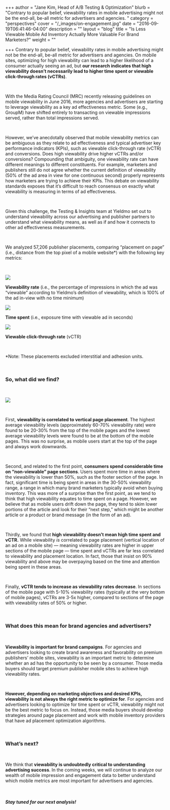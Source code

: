 +++
author = "Jane Kim, Head of A/B Testing & Optimization"
blurb = "Contrary to popular belief, viewability rates in mobile advertising might not be the end-all, be-all metric for advertisers and agencies.&nbsp;"
category = "perspectives"
cover = "/_images/on-engagement.jpg"
date = "2016-09-19T06:41:46-04:00"
description = ""
layout = "blog"
title = "Is Less Viewable Mobile Ad Inventory Actually More Valuable For Brand Marketers?"
weight = ""

+++
Contrary to popular belief, viewability rates in mobile advertising might not be the end-all, be-all metric for advertisers and agencies. On mobile sites, optimizing for high viewability can lead to a higher likelihood of a consumer actually seeing an ad, but **our research indicates that high viewability doesn’t necessarily lead to higher time spent or viewable click-through rates (vCTRs)**.

 

With the Media Rating Council (MRC) recently releasing guidelines on mobile viewability in June 2016, more agencies and advertisers are starting to leverage viewability as a key ad effectiveness metric. Some (e.g., GroupM) have shifted entirely to transacting on viewable impressions served, rather than total impressions served.

 

However, we’ve anecdotally observed that mobile viewability metrics can be ambiguous as they relate to ad effectiveness and typical advertiser key performance indicators (KPIs), such as viewable click-through rate (vCTR) and conversions. Does high viewability drive higher vCTRs and/or conversions? Compounding that ambiguity, one viewability rate can have different meanings to different constituents. For example, marketers and publishers still do not agree whether the current definition of viewability (50% of the ad area in view for one continuous second) properly represents how marketers are trying to achieve their KPIs. This debate on viewability standards exposes that it’s difficult to reach consensus on exactly what viewability is measuring in terms of ad effectiveness.

 

Given this challenge, the Testing & Insights team at Yieldmo set out to understand viewability across our advertising and publisher partners to understand what viewability means, as well as if and how it connects to other ad effectiveness measurements.

 

We analyzed 57,206 publisher placements, comparing “placement on page” (i.e., distance from the top pixel of a mobile website\*) with the following key metrics:

 

![](/uploads/Blue-Eye-3.png)

**Viewability rate** (i.e., the percentage of impressions in which the ad was “viewable” according to Yieldmo’s definition of viewability, which is 100% of the ad in-view with no time minimum)

![](/uploads/Blue-Clock.png)

**Time spent** (i.e., exposure time with viewable ad in seconds)

![](/uploads/Blue-Tap.png)

**Viewable click-through rate** (vCTR)

 

\*Note: These placements excluded interstitial and adhesion units.

 

### **So, what did we find?**

 

![](/uploads/Illustration_for_Blog_2016Q3_Viewability-2.gif)

 

First, **viewability is correlated to vertical page placement**. The highest average viewability levels (approximately 60-70% viewability rate) were found to be 20-30% from the top of the mobile pages and the lowest average viewability levels were found to be at the bottom of the mobile pages. This was no surprise, as mobile users start at the top of the page and always work downwards.

 

Second, and related to the first point, **consumers spend considerable time on “non-viewable” page sections**. Users spent more time in areas where the viewability is lower than 50%, such as the footer section of the page. In fact, significant time is being spent in areas in the 30-50% viewability range, a range in which many brand marketers typically avoid when buying inventory. This was more of a surprise than the first point, as we tend to think that high viewability equates to time spent on a page. However, we believe that as mobile users drift down the page, they tend to skim lower portions of the article and look for their “next step,” which might be another article or a product or brand message (in the form of an ad).

 

Thirdly, we found that **high viewability doesn’t mean high time spent and vCTR.** While viewability _is_ correlated to page placement (vertical location of an ad on a mobile site) — meaning viewability rates are higher in upper sections of the mobile page — time spent and vCTRs are far less correlated to viewability and placement location. In fact, those that insist on 90% viewability and above may be overpaying based on the time and attention being spent in these areas.

 

Finally, **vCTR tends to increase as viewability rates decrease**. In sections of the mobile page with 5-10% viewability rates (typically at the very bottom of mobile pages), vCTRs are 3-5x higher, compared to sections of the page with viewability rates of 50% or higher.

 

### **What does this mean for brand agencies and advertisers?**

 

**Viewability is important for brand campaigns**. For agencies and advertisers looking to create brand awareness and favorability on premium publishers’ mobile sites, viewability is an important metric to determine whether an ad has the opportunity to be seen by a consumer. Those media buyers should target premium publisher mobile sites to achieve high viewability rates.

 

**However, depending on marketing objectives and desired KPIs, viewability is not always the right metric to optimize for**. For agencies and advertisers looking to optimize for time spent or vCTR, viewability might not be the best metric to focus on. Instead, those media buyers should develop strategies around page placement and work with mobile inventory providers that have ad placement optimization algorithms.

 

### **What’s next?**

 

We think that **viewability is undoubtedly critical to understanding advertising success**. In the coming weeks, we will continue to analyze our wealth of mobile impression and engagement data to better understand which mobile metrics are most important for advertisers and agencies.

 

##### **Stay tuned for our next analysis!**